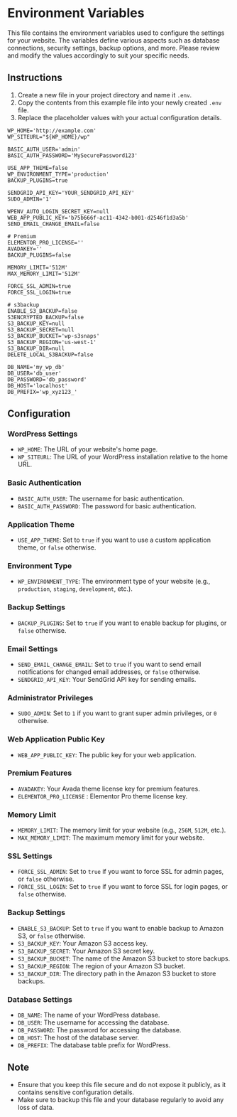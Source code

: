 # Environment Variables

This file contains the environment variables used to configure the settings for your website. The variables define various aspects such as database connections, security settings, backup options, and more. Please review and modify the values accordingly to suit your specific needs.

## Instructions

1. Create a new file in your project directory and name it `.env`.
2. Copy the contents from this example file into your newly created `.env` file.
3. Replace the placeholder values with your actual configuration details.

```shell
WP_HOME='http://example.com'
WP_SITEURL="${WP_HOME}/wp"

BASIC_AUTH_USER='admin'
BASIC_AUTH_PASSWORD='MySecurePassword123'

USE_APP_THEME=false
WP_ENVIRONMENT_TYPE='production'
BACKUP_PLUGINS=true

SENDGRID_API_KEY='YOUR_SENDGRID_API_KEY'
SUDO_ADMIN='1'

WPENV_AUTO_LOGIN_SECRET_KEY=null
WEB_APP_PUBLIC_KEY='b75b666f-ac11-4342-b001-d2546f1d3a5b'
SEND_EMAIL_CHANGE_EMAIL=false

# Premium
ELEMENTOR_PRO_LICENSE=''
AVADAKEY=''
BACKUP_PLUGINS=false

MEMORY_LIMIT='512M'
MAX_MEMORY_LIMIT='512M'

FORCE_SSL_ADMIN=true
FORCE_SSL_LOGIN=true

# s3backup
ENABLE_S3_BACKUP=false
S3ENCRYPTED_BACKUP=false
S3_BACKUP_KEY=null
S3_BACKUP_SECRET=null
S3_BACKUP_BUCKET='wp-s3snaps'
S3_BACKUP_REGION='us-west-1'
S3_BACKUP_DIR=null
DELETE_LOCAL_S3BACKUP=false

DB_NAME='my_wp_db'
DB_USER='db_user'
DB_PASSWORD='db_password'
DB_HOST='localhost'
DB_PREFIX='wp_xyz123_'

```

## Configuration

### WordPress Settings

- `WP_HOME`: The URL of your website's home page.
- `WP_SITEURL`: The URL of your WordPress installation relative to the home URL.

### Basic Authentication

- `BASIC_AUTH_USER`: The username for basic authentication.
- `BASIC_AUTH_PASSWORD`: The password for basic authentication.

### Application Theme

- `USE_APP_THEME`: Set to `true` if you want to use a custom application theme, or `false` otherwise.

### Environment Type

- `WP_ENVIRONMENT_TYPE`: The environment type of your website (e.g., `production`, `staging`, `development`, etc.).

### Backup Settings

- `BACKUP_PLUGINS`: Set to `true` if you want to enable backup for plugins, or `false` otherwise.

### Email Settings

- `SEND_EMAIL_CHANGE_EMAIL`: Set to `true` if you want to send email notifications for changed email addresses, or `false` otherwise.
- `SENDGRID_API_KEY`: Your SendGrid API key for sending emails.

### Administrator Privileges

- `SUDO_ADMIN`: Set to `1` if you want to grant super admin privileges, or `0` otherwise.

### Web Application Public Key

- `WEB_APP_PUBLIC_KEY`: The public key for your web application.

### Premium Features

- `AVADAKEY`: Your Avada theme license key for premium features.
- `ELEMENTOR_PRO_LICENSE` : Elementor Pro theme license key.

### Memory Limit

- `MEMORY_LIMIT`: The memory limit for your website (e.g., `256M`, `512M`, etc.).
- `MAX_MEMORY_LIMIT`: The maximum memory limit for your website.

### SSL Settings

- `FORCE_SSL_ADMIN`: Set to `true` if you want to force SSL for admin pages, or `false` otherwise.
- `FORCE_SSL_LOGIN`: Set to `true` if you want to force SSL for login pages, or `false` otherwise.

### Backup Settings

- `ENABLE_S3_BACKUP`: Set to `true` if you want to enable backup to Amazon S3, or `false` otherwise.
- `S3_BACKUP_KEY`: Your Amazon S3 access key.
- `S3_BACKUP_SECRET`: Your Amazon S3 secret key.
- `S3_BACKUP_BUCKET`: The name of the Amazon S3 bucket to store backups.
- `S3_BACKUP_REGION`: The region of your Amazon S3 bucket.
- `S3_BACKUP_DIR`: The directory path in the Amazon S3 bucket to store backups.

### Database Settings

- `DB_NAME`: The name of your WordPress database.
- `DB_USER`: The username for accessing the database.
- `DB_PASSWORD`: The password for accessing the database.
- `DB_HOST`: The host of the database server.
- `DB_PREFIX`: The database table prefix for WordPress.

## Note

- Ensure that you keep this file secure and do not expose it publicly, as it contains sensitive configuration details.
- Make sure to backup this file and your database regularly to avoid any loss of data.
